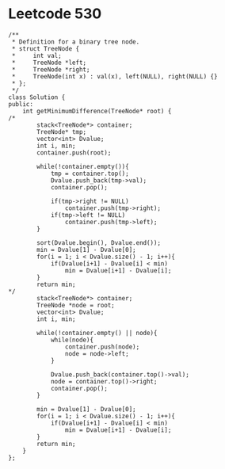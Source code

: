 #  Leetcode 530
    /**
     * Definition for a binary tree node.
     * struct TreeNode {
     *     int val;
     *     TreeNode *left;
     *     TreeNode *right;
     *     TreeNode(int x) : val(x), left(NULL), right(NULL) {}
     * };
     */
    class Solution {
    public:
        int getMinimumDifference(TreeNode* root) {
    /*
            stack<TreeNode*> container;
            TreeNode* tmp;
            vector<int> Dvalue;
            int i, min;
            container.push(root);

            while(!container.empty()){
                tmp = container.top();
                Dvalue.push_back(tmp->val);
                container.pop();

                if(tmp->right != NULL)
                    container.push(tmp->right);
                if(tmp->left != NULL)
                    container.push(tmp->left);
            }

            sort(Dvalue.begin(), Dvalue.end());
            min = Dvalue[1] - Dvalue[0];
            for(i = 1; i < Dvalue.size() - 1; i++){
                if(Dvalue[i+1] - Dvalue[i] < min)
                    min = Dvalue[i+1] - Dvalue[i];
            }
            return min;
    */
            stack<TreeNode*> container;
            TreeNode *node = root;
            vector<int> Dvalue;
            int i, min;

            while(!container.empty() || node){
                while(node){
                    container.push(node);
                    node = node->left;
                }

                Dvalue.push_back(container.top()->val);
                node = container.top()->right;
                container.pop();
            }

            min = Dvalue[1] - Dvalue[0];
            for(i = 1; i < Dvalue.size() - 1; i++){
                if(Dvalue[i+1] - Dvalue[i] < min)
                    min = Dvalue[i+1] - Dvalue[i];
            }
            return min;
        }
    };
